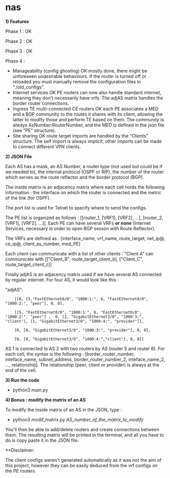 # nas
**1) Features**

Phase 1 : OK

Phase 2 : OK

Phase 3 : OK

Phase 4 : 

- Manageability (config ghosting) OK
        mostly done, there might be unforeseen undesirable behaviours. If the router is turned off or reloaded you must manually remove the configuration files in "./old_configs".
- Internet services OK
        PE routers can now also handle standard internet, meaning they don't necessarily have vrfs. The adjAS matrix handles the border router connections.
- Ingress TE multi-connected CE routers OK
        each PE associates a MED and a BGP community to the routes it shares with its client, allowing the latter to modify those and perform TE based on them. The community is always AsNumber:RouterNumber, and the MED is defined in the json file (see "PE" structure).
- Site sharing OK
        route target imports are handled by the "Clients" structure. The self import is always implicit, other imports can be made to connect different VPN clients.


**2) JSON File**

Each AS has a mask, an AS Number, a router type (not used but could be if we needed to), the internal protocol (OSPF or RIP), the number of the router which serves as the route reflector and the border protocol (BGP). 

The inside matrix is an adjacency matrix where each cell holds the following information : the interface on which the router is connected and the metric of the link (for OSPF).

The port list is used for Telnet to specify where to send the configs.

The PE list is organized as follows : [[router_1, [VRF1], [VRF2], ...], [router_2, [VRF1], [VRF2], ...]]. Each PE can have several VRFs **or none** (Internet Services, necessary in order to open BGP sesson with Route Reflector).

The VRFs are defined as : [interface_name, vrf_name, route_target, net_ip@, ce_ip@, client_as_number, med_PE]

Each client can communicate with a list of other clients : "Client A" can communicate with [["Client_B", route_target_client_b], ["Client_C", route_target_client_c]]

Finally adjAS is an adjacency matrix used if we have several AS connected by regular internet. For four AS, it would look like this : 

"adjAS": 

        [[0, [5,"FastEthernet0/0", "1000:1:", 6, "FastEthernet0/0", "1000:2:", "peer"], 0, 0],
        
        [[5, "FastEthernet0/0", "1000:1:", 6, "FastEthernet0/0", "1000:2:", "peer"] ,  0, [2, "GigabitEthernet3/0", "1000:3:", "client"], [1, "GigabitEthernet3/0", "1000:4:", "provider"]],
        
        [0, [0, "GigabitEthernet3/0", "1000:3:", "provider"], 0, 0],
        
        [0, [0, "GigabitEthernet3/0", "1000:4:","client"], 0, 0]]

AS 1 is connected to AS 2 with two routers by AS (router 5 and router 6). For each cell, the syntax is the following : [border_router_number, inteface_name, subnet_address, border_router_number_2, inteface_name_2, ..., relationship]. The relationship (peer, client or provider) is always at the end of the cell.

**3) Run the code**

* python3 main.py


**4) Bonus : modify the matrix of an AS**

To modify the inside matrix of an AS in the JSON, type :
* python3 modif_matrix.py _AS_number_of_the_matrix_to_modify_

You'll then be able to add/delete routers and create connections between them. The resulting matrix will be printed in the terminal, and all you have to do is copy paste it in the JSON file. 

**Disclaimer:

The client configs weren't generated automatically as it was not the aim of this project, however they can be easily deduced from the vrf configs on the PE routers
